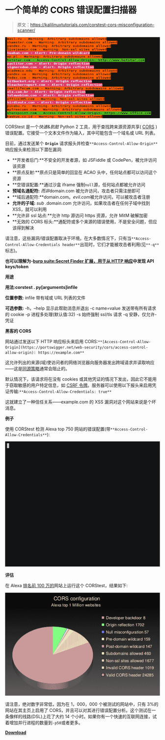 # 一个简单的 CORS 错误配置扫描器

> 原文：<https://kalilinuxtutorials.com/corstest-cors-misconfiguration-scanner/>

[![CORSTest : A Simple CORS Misconfiguration Scanner](img//2faf2b8723939d2c08d5a7e0b6ea3579.png "CORSTest : A Simple CORS Misconfiguration Scanner")](https://1.bp.blogspot.com/-WIsmzJHsqpc/XeoxfzmrStI/AAAAAAAAD0g/rkZABWoJcRgc7PGIV3R9Das1M3nSIEabACLcBGAsYHQ/s1600/CORStest-3%25281%2529.png)

CORStest 是一个*快速&肮脏* Python 2 工具，用于查找跨来源资源共享( [CORS](https://www.w3.org/TR/cors/) )错误配置。它接受一个文本文件作为输入，其中可能包含一个域名或 URL 列表。

目前，通过发送某个 **`Origin`** 请求报头并检查`**Access-Control-Allow-Origin**`响应报头来检测以下潜在漏洞:

*   **开发者后门:**不安全的开发者源，如 JSFiddle 或 CodePen，被允许访问该资源
*   **原点反射:**原点只是简单的回显在 ACAO 头中，任何站点都可以访问这个资源
*   **空错误配置:**通过沙盒 iframe 强制`null`源，任何站点都被允许访问
*   **预域名通配符:** *而非*domain.com 被允许访问，攻击者只需注册即可
*   **域后通配符:**domain.com。*evil.com*被允许访问，可以被攻击者注册
*   **允许的子域:** *sub* .domain.com 允许访问，如果攻击者在任何子域中找到 XSS，就可以利用
*   **允许非 ssl 站点:**允许 http 源访问 https 资源，允许 MitM 破解加密
*   **无效的 CORS 标头:**通配符或多个来源的错误使用，不是安全问题，但应该得到解决

请注意，这些漏洞/错误配置取决于环境。在大多数情况下，只有当`**Access-Control-Allow-Credentials header**`出现时，它们才能被攻击者利用(见`**-q**`标志)。

**也可以理解为-[burp suite:Secret Finder 扩展，用于从 HTTP 响应](https://kalilinuxtutorials.com/burpsuite-secret-finder/)中发现 API keys/token**

**用途**

**用法:corstest . py[arguments]infile**

**位置参数:**
infile 带有域或 URL 列表的文件

**可选参数:**
-h，–help 显示此帮助消息并退出
-c name=value 发送带有所有请求的 cookie
-p 进程多处理(默认值:32)
-s 始终强制 ssl/tls 请求
-q 安静，仅允许-凭证

**黑客的 CORS**

网站通过发送以下 HTTP 响应标头来启用 CORS:`**[Access-Control-Allow-Origin](https://portswigger.net/web-security/cors/access-control-allow-origin): https://example.com**`

这允许列出的来源(域)使访问者的网络浏览器向服务器发出跨域请求并读取响应——这是[同源策略](https://developer.mozilla.org/en-US/docs/Web/Security/Same-origin_policy)通常会阻止的。

默认情况下，该请求将在没有 cookies 或其他凭证的情况下发出，因此它不能用于窃取敏感的用户特定信息，如 [CSRF 令牌](https://portswigger.net/web-security/csrf/tokens)。服务器可以使用以下报头来启用凭证传输:`**Access-Control-Allow-Credentials: true**`

这就建立了一种信任关系——example.com 的 XSS 漏洞对这个网站来说是个坏消息。

**例子**

使用 CORStest 检测 Alexa top 750 网站的错误配置(带`**Access-Control-Allow-Credentials**`):

![](img//f0c78817bffac600ed74716f6b8134d6.png)

**评估**

在 Alexa [排名前 100 万的](http://s3.amazonaws.com/alexa-static/top-1m.csv.zip)网站上运行这个 CORStest，结果如下:

![](img//7f30886c2ca7245b9e45e43ab8b13f6b.png)

请注意，绝对数字非常低，因为在 1，000，000 个被测试的网站中，只有 3%的网站在其主页上启用了 CORS，并且可以对其进行错误配置分析。这个测试在一条像样的线路(DSL)上花了大约 14 个小时。如果你有一个快速的互联网连接，试着增加并行进程的数量到`-p50`或者更多。

[**Download**](https://github.com/RUB-NDS/CORStest)